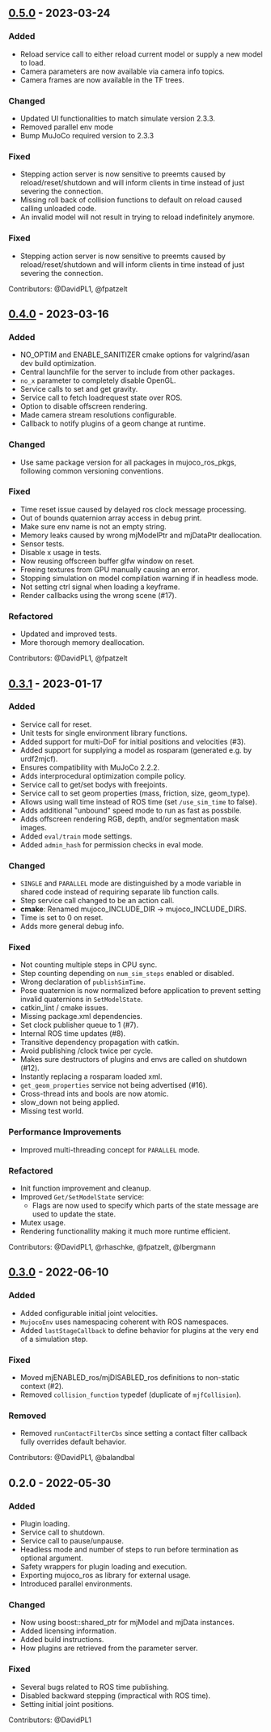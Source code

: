 <a name="0.5.0"></a>
## [0.5.0] - 2023-03-24

### Added
* Reload service call to either reload current model or supply a new model to load.
* Camera parameters are now available via camera info topics.
* Camera frames are now available in the TF trees.

### Changed
* Updated UI functionalities to match simulate version 2.3.3.
* Removed parallel env mode
* Bump MuJoCo required version to 2.3.3

### Fixed
* Stepping action server is now sensitive to preemts caused by reload/reset/shutdown and will inform clients in time instead of just severing the connection.
* Missing roll back of collision functions to default on reload caused calling unloaded code.
* An invalid model will not result in trying to reload indefinitely anymore.

### Fixed
* Stepping action server is now sensitive to preemts caused by reload/reset/shutdown and will inform clients in time instead of just severing the connection.

Contributors: @DavidPL1, @fpatzelt

<a name="0.4.0"></a>
## [0.4.0] - 2023-03-16

### Added
* NO_OPTIM and ENABLE_SANITIZER cmake options for valgrind/asan dev build optimization.
* Central launchfile for the server to include from other packages.
* `no_x` parameter to completely disable OpenGL.
* Service calls to set and get gravity.
* Service call to fetch loadrequest state over ROS.
* Option to disable offscreen rendering.
* Made camera stream resolutions configurable.
* Callback to notify plugins of a geom change at runtime.

### Changed
* Use same package version for all packages in mujoco_ros_pkgs, following common versioning conventions.

### Fixed
* Time reset issue caused by delayed ros clock message processing.
* Out of bounds quaternion array access in debug print.
* Make sure env name is not an empty string.
* Memory leaks caused by wrong mjModelPtr and mjDataPtr deallocation.
* Sensor tests.
* Disable x usage in tests.
* Now reusing offscreen buffer glfw window on reset.
* Freeing textures from GPU manually causing an error.
* Stopping simulation on model compilation warning if in headless mode.
* Not setting ctrl signal when loading a keyframe.
* Render callbacks using the wrong scene (#17).

### Refactored
* Updated and improved tests.
* More thorough memory deallocation.

Contributors: @DavidPL1, @fpatzelt

<a name="0.3.1"></a>
## [0.3.1] - 2023-01-17

### Added
* Service call for reset.
* Unit tests for single environment library functions.
* Added support for multi-DoF for initial positions and velocities (#3).
* Added support for supplying a model as rosparam (generated e.g. by urdf2mjcf).
* Ensures compatibility with MuJoCo 2.2.2.
* Adds interprocedural optimization compile policy.
* Service call to get/set bodys with freejoints.
* Service call to set geom properties (mass, friction, size, geom_type).
* Allows using wall time instead of ROS time (set `/use_sim_time` to false).
* Adds additional "unbound" speed mode to run as fast as possbile.
* Adds offscreen rendering RGB, depth, and/or segmentation mask images.
* Added `eval/train` mode settings.
* Added `admin_hash` for permission checks in eval mode.


### Changed
* `SINGLE` and `PARALLEL` mode are distinguished by a mode variable in shared code instead of requiring separate lib function calls.
* Step service call changed to be an action call.
* **cmake**: Renamed mujoco_INCLUDE_DIR -> mujoco_INCLUDE_DIRS.
* Time is set to 0 on reset.
* Adds more general debug info.


### Fixed
* Not counting multiple steps in CPU sync.
* Step counting depending on `num_sim_steps` enabled or disabled.
* Wrong declaration of `publishSimTime`.
* Pose quaternion is now normalized before application to prevent setting invalid quaternions in `SetModelState`.
* catkin_lint / cmake issues.
* Missing package.xml dependencies.
* Set clock publisher queue to 1 (#7).
* Internal ROS time updates (#8).
* Transitive dependency propagation with catkin.
* Avoid publishing /clock twice per cycle.
* Makes sure destructors of plugins and envs are called on shutdown (#12).
* Instantly replacing a rosparam loaded xml.
* `get_geom_properties` service not being advertised (#16).
* Cross-thread ints and bools are now atomic.
* slow_down not being applied.
* Missing test world.


### Performance Improvements
* Improved multi-threading concept for `PARALLEL` mode.


### Refactored
* Init function improvement and cleanup.
* Improved `Get/SetModelState` service:
  - Flags are now used to specify which parts of the state message are used to update the state.
* Mutex usage.
* Rendering functionallity making it much more runtime efficient.

Contributors: @DavidPL1, @rhaschke, @fpatzelt, @lbergmann

<a name="0.3.0"></a>
## [0.3.0] - 2022-06-10

### Added
* Added configurable initial joint velocities.
* `MujocoEnv` uses namespacing coherent with ROS namespaces.
* Added `lastStageCallback` to define behavior for plugins at the very end of a simulation step.

### Fixed
* Moved mjENABLED_ros/mjDISABLED_ros definitions to non-static context (#2).
* Removed `collision_function` typedef (duplicate of `mjfCollision`).

### Removed
* Removed `runContactFilterCbs` since setting a contact filter callback fully overrides default behavior.


Contributors: @DavidPL1, @balandbal

<a name="0.2.0"></a>
## 0.2.0 - 2022-05-30

### Added
* Plugin loading.
* Service call to shutdown.
* Service call to pause/unpause.
* Headless mode and number of steps to run before termination as optional argument.
* Safety wrappers for plugin loading and execution.
* Exporting mujoco_ros as library for external usage.
* Introduced parallel environments.

### Changed
* Now using boost::shared_ptr for mjModel and mjData instances.
* Added licensing information.
* Added build instructions.
* How plugins are retrieved from the parameter server.

### Fixed
* Several bugs related to ROS time publishing.
* Disabled backward stepping (impractical with ROS time).
* Setting initial joint positions.

Contributors: @DavidPL1

[Unreleased]: https://github.com/ubi-agni/mujoco_ros_pkgs/compare/0.5.0...HEAD
[0.5.0]: https://github.com/ubi-agni/mujoco_ros_pkgs/compare/0.4.0...0.5.0
[0.4.0]: https://github.com/ubi-agni/mujoco_ros_pkgs/compare/0.3.1...0.4.0
[0.3.1]: https://github.com/ubi-agni/mujoco_ros_pkgs/compare/0.3.0...0.3.1
[0.3.0]: https://github.com/ubi-agni/mujoco_ros_pkgs/compare/0.2.0...0.3.0
[0.2.0]: https://github.com/ubi-agni/mujoco_ros_pkgs/compare/6c8bbe2...0.2.0
